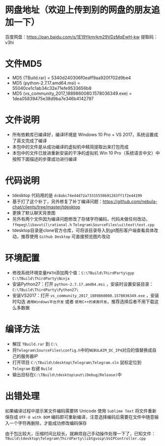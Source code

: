 # 网盘地址（欢迎上传到别的网盘的朋友追加一下）

百度网盘：https://pan.baidu.com/s/1E19Ykmrkm29VDzMqEwH-kw 提取码：v3hi

# 文件MD5

* MD5 (TBuild.rar) = 5340d240306f0eaff9aa920f702d9be4
* MD5 (python-2.7.17.amd64.msi) = 55040ce1c1ab34c32e71efe9533656b8
* MD5 (vs_community_2017_1889860080.1578036349.exe) = 1dea05839475e38d9ba7e346b4142797

# 文件说明

* 所有依赖库已编译好，编译环境是 Windows 10 Pro + VS 2017，系统设置成了英文完成了编译
* 本包中的文件是从成功编译的虚拟机中精简提取出来打包而成
* 本包中的文件已放进重新安装的干净的虚拟机 Win 10 Pro（系统语言中文）中按照下面描述的步骤成功进行编译

# 代码说明

* tdesktop 代码用的是 `dc8abc74ed4d72a73315550b91283ff1f2e44199`
* 基于打了这个补丁，另外修复了补丁编译问题：https://github.com/nebula-chat/clients/tree/master/tdesktop
* 更换了默认聊天背景图
* 另外有两个文件因为编译问题修改了存储字符编码，代码未做任何改动， `ffmpeg\libavutil\rational.h` `Telegram\SourceFiles\ui\text\text.cpp`
* tdesktop目录是clone官方仓库，可将该目录导入到git图形客户端查看具体改动，推荐使用 `Github Desktop` 可直接预览图片改动

# 环境配置

* 修改系统环境变量`PATH`添加两个值：`C:\TBuild\ThirdParty\gyp` `C:\TBuild\ThirdParty\Ninja`
* 安装Python27：打开 `python-2.7.17.amd64.msi` ，安装时设置安装目录：`C:\TBuild\ThirdParty\Python27\`
* 安装VS2017：打开 `vs_community_2017_1889860080.1578036349.exe` ，安装时勾选 `通用Windows平台开发` 或者 `使用C++的桌面开发`，推荐选择后者不用下载这么多数据

# 编译方法

* 解压 `TBuild.rar` 到 `C:\`
* 将`Telegram\SourceFiles\config.h`中的`NEBULAIM_DC_IP4`对应的值替换成自己的服务器IP
* 打开项目 `C:\TBuild\tdesktop\Telegram\Telegram.sln` 鼠标定位到 `Telegram` 右键 `Build`
* 输出目标在`C:\TBuild\tdesktop\out\(Debug|Release)`中

# 出错处理

如果编译过程中提示某文件编码需要转 Unicode 使用 `Sublime Text` 将文件重新保存成 `UTF-8 with BOM` 编码即可重新编译，注意选择编码后需要在文件中随意输入一个字符再删除，才能成功修改编码保存

由于包比较大，压缩时间比较长，就麻烦自己手动操作处理一下了，已知文件：
`TBuild\tdesktop\Telegram\ThirdParty\libtgvoip\VoIPController.cpp`
